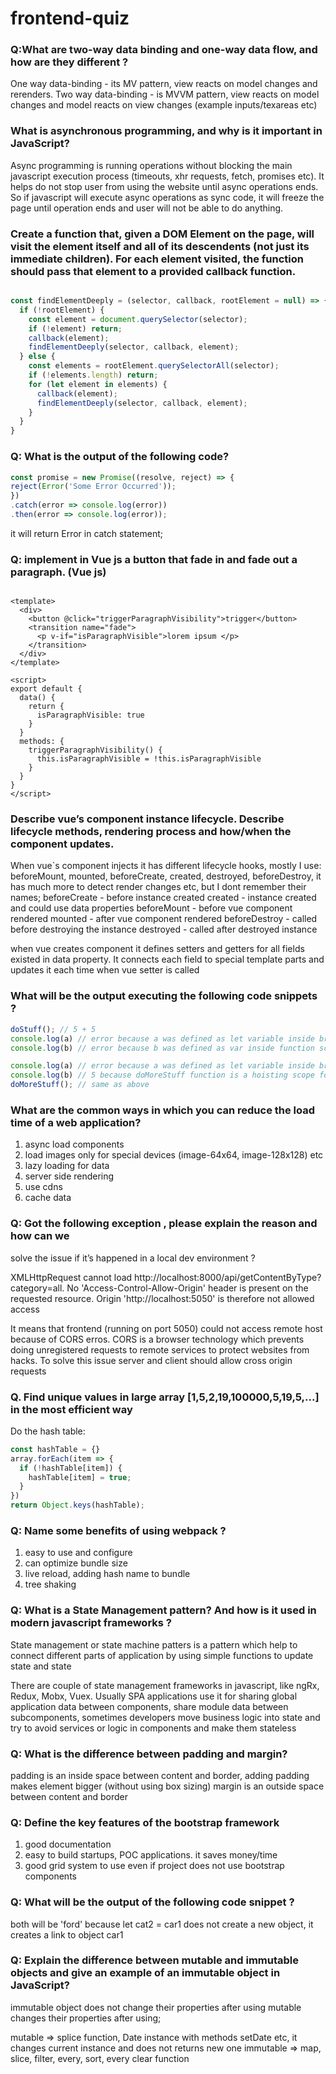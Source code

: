 # frontend-quiz

### Q:What are two-way data binding and one-way data flow, and how are they different ?

One way data-binding - its MV pattern, view reacts on model changes and rerenders.
Two way data-binding - is MVVM pattern, view reacts on model changes and model reacts on view changes (example inputs/texareas etc)

### What is asynchronous programming, and why is it important in JavaScript?

Async programming is running operations without blocking the main javascript execution process (timeouts, xhr requests, fetch, promises etc). It helps do not stop user from using the website until async operations ends. So if javascript will execute async operations as sync code, it will freeze the page until operation ends and user will not be able to do anything.

### Create a function that, given a DOM Element on the page, will visit the element itself and all of its descendents (not just its immediate children). For each element visited, the function should pass that element to a provided callback function.

```javascript

const findElementDeeply = (selector, callback, rootElement = null) => {
  if (!rootElement) {
    const element = document.querySelector(selector);
    if (!element) return;
    callback(element);
    findElementDeeply(selector, callback, element);
  } else {
    const elements = rootElement.querySelectorAll(selector);
    if (!elements.length) return;
    for (let element in elements) {
      callback(element);
      findElementDeeply(selector, callback, element);
    }
  }
}
```

### Q: What is the output of the following code?

```javascript
const promise = new Promise((resolve, reject) => {
reject(Error('Some Error Occurred'));
})
.catch(error => console.log(error))
.then(error => console.log(error));
```

it will return Error in catch statement;

### Q: implement in Vue js a button that fade in and fade out a paragraph. (Vue js)

```Vue

<template>
  <div>
    <button @click="triggerParagraphVisibility">trigger</button>
    <transition name="fade">
      <p v-if="isParagraphVisible">lorem ipsum </p>
    </transition>
  </div>
</template>

<script>
export default {
  data() {
    return {
      isParagraphVisible: true
    }
  }
  methods: {
    triggerParagraphVisibility() {
      this.isParagraphVisible = !this.isParagraphVisible
    }
  }
}
</script>
```


### Describe vue’s component instance lifecycle. Describe lifecycle methods, rendering process and how/when the component updates.

When vue`s component injects it has different lifecycle hooks, mostly I use: beforeMount, mounted, beforeCreate, created, destroyed, beforeDestroy, it has much more to detect render changes etc, but I dont remember their names; 
beforeCreate - before instance created
created - instance created and could use data properties
beforeMount - before vue component rendered
mounted - after vue component rendered
beforeDestroy - called before destroying the instance
destroyed - called after destroyed instance

when vue creates component it defines setters and getters for all fields existed in data property. It connects each field to special template parts and updates it each time when vue setter is called

### What will be the output executing the following code snippets ?
```javascript
doStuff(); // 5 + 5 
console.log(a) // error because a was defined as let variable inside brackets
console.log(b) // error because b was defined as var inside function scope

console.log(a) // error because a was defined as let variable inside brackets (if statement)
console.log(b) // 5 because doMoreStuff function is a hoisting scope for b
doMoreStuff(); // same as above

```

### What are the common ways in which you can reduce the load time of a web application?

1. async load components
2. load images only for special devices (image-64x64, image-128x128) etc
3. lazy loading for data
4. server side rendering
5. use cdns
6. cache data

### Q: Got the following exception , please explain the reason and how can we
solve the issue if it’s happened in a local dev environment ?

XMLHttpRequest cannot load
http://localhost:8000/api/getContentByType?category=all. No
'Access-Control-Allow-Origin' header is present on the requested resource. Origin
'http://localhost:5050' is therefore not allowed access


It means that frontend (running on port 5050) could not access remote host because of CORS erros. CORS is a browser technology which prevents doing unregistered requests to remote services to protect websites from hacks. To solve this issue server and client should allow cross origin requests 

### Q. Find unique values in large array [1,5,2,19,100000,5,19,5,...] in the most efficient way

Do the hash table:

```javascript
const hashTable = {}
array.forEach(item => {
  if (!hashTable[item]) {
    hashTable[item] = true;
  }
})
return Object.keys(hashTable);
```

### Q: Name some benefits of using webpack ?

1. easy to use and configure
2. can optimize bundle size
3. live reload, adding hash name to bundle
4. tree shaking

### Q: What is a State Management pattern? And how is it used in modern javascript frameworks ?
State management or state machine patters is a pattern which help to connect different parts of application by using simple functions to update state and state

There are couple of state management frameworks in javascript, like ngRx, Redux, Mobx, Vuex. Usually SPA applications use it for sharing global application data between components, share module data between subcomponents, sometimes developers move business logic into state and try to avoid services or logic in components and make them stateless

### Q: What is the difference between padding and margin?

padding is an inside space between content and border, adding padding makes element bigger (without using box sizing)
margin is an outside space between content and border

### Q: Define the key features of the bootstrap framework

1. good documentation 
2. easy to build startups, POC applications. it saves money/time
3. good grid system to use even if project does not use bootstrap components


### Q: What will be the output of the following code snippet ?
both will be 'ford' because let cat2 = car1 does not create a new object, it creates a link to object car1

### Q: Explain the difference between mutable and immutable objects and give an example of an immutable object in JavaScript?
immutable object does not change their properties after using 
mutable changes their properties after using;

mutable => splice function, Date instance with methods setDate etc, it changes current instance and does not returns new one
immutable => map, slice, filter, every, sort, every clear function


